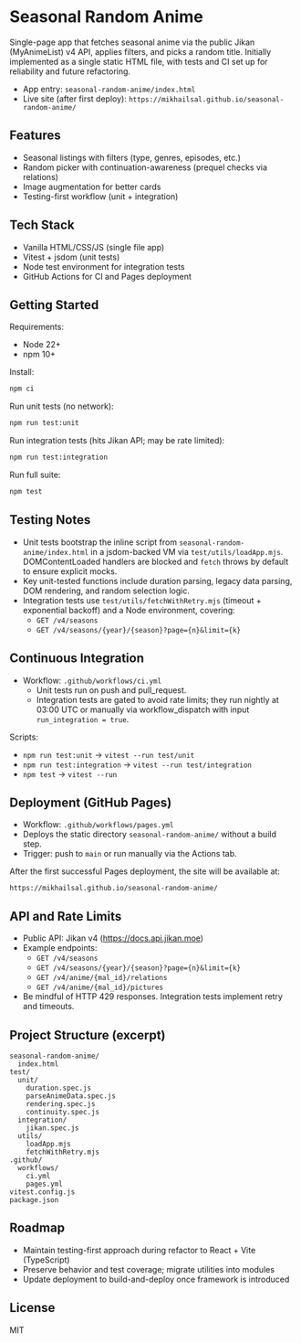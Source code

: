 # Seasonal Random Anime

Single-page app that fetches seasonal anime via the public Jikan (MyAnimeList) v4 API, applies filters, and picks a random title. Initially implemented as a single static HTML file, with tests and CI set up for reliability and future refactoring.

- App entry: `seasonal-random-anime/index.html`
- Live site (after first deploy): `https://mikhailsal.github.io/seasonal-random-anime/`

## Features
- Seasonal listings with filters (type, genres, episodes, etc.)
- Random picker with continuation-awareness (prequel checks via relations)
- Image augmentation for better cards
- Testing-first workflow (unit + integration)

## Tech Stack
- Vanilla HTML/CSS/JS (single file app)
- Vitest + jsdom (unit tests)
- Node test environment for integration tests
- GitHub Actions for CI and Pages deployment

## Getting Started
Requirements:
- Node 22+
- npm 10+

Install:
```bash
npm ci
```

Run unit tests (no network):
```bash
npm run test:unit
```

Run integration tests (hits Jikan API; may be rate limited):
```bash
npm run test:integration
```

Run full suite:
```bash
npm test
```

## Testing Notes
- Unit tests bootstrap the inline script from `seasonal-random-anime/index.html` in a jsdom-backed VM via `test/utils/loadApp.mjs`. DOMContentLoaded handlers are blocked and `fetch` throws by default to ensure explicit mocks.
- Key unit-tested functions include duration parsing, legacy data parsing, DOM rendering, and random selection logic.
- Integration tests use `test/utils/fetchWithRetry.mjs` (timeout + exponential backoff) and a Node environment, covering:
  - `GET /v4/seasons`
  - `GET /v4/seasons/{year}/{season}?page={n}&limit={k}`

## Continuous Integration
- Workflow: `.github/workflows/ci.yml`
  - Unit tests run on push and pull_request.
  - Integration tests are gated to avoid rate limits; they run nightly at 03:00 UTC or manually via workflow_dispatch with input `run_integration = true`.

Scripts:
- `npm run test:unit` → `vitest --run test/unit`
- `npm run test:integration` → `vitest --run test/integration`
- `npm test` → `vitest --run`

## Deployment (GitHub Pages)
- Workflow: `.github/workflows/pages.yml`
- Deploys the static directory `seasonal-random-anime/` without a build step.
- Trigger: push to `main` or run manually via the Actions tab.

After the first successful Pages deployment, the site will be available at:
```
https://mikhailsal.github.io/seasonal-random-anime/
```

## API and Rate Limits
- Public API: Jikan v4 (https://docs.api.jikan.moe)
- Example endpoints:
  - `GET /v4/seasons`
  - `GET /v4/seasons/{year}/{season}?page={n}&limit={k}`
  - `GET /v4/anime/{mal_id}/relations`
  - `GET /v4/anime/{mal_id}/pictures`
- Be mindful of HTTP 429 responses. Integration tests implement retry and timeouts.

## Project Structure (excerpt)
```
seasonal-random-anime/
  index.html
test/
  unit/
    duration.spec.js
    parseAnimeData.spec.js
    rendering.spec.js
    continuity.spec.js
  integration/
    jikan.spec.js
  utils/
    loadApp.mjs
    fetchWithRetry.mjs
.github/
  workflows/
    ci.yml
    pages.yml
vitest.config.js
package.json
```

## Roadmap
- Maintain testing-first approach during refactor to React + Vite (TypeScript)
- Preserve behavior and test coverage; migrate utilities into modules
- Update deployment to build-and-deploy once framework is introduced

## License
MIT